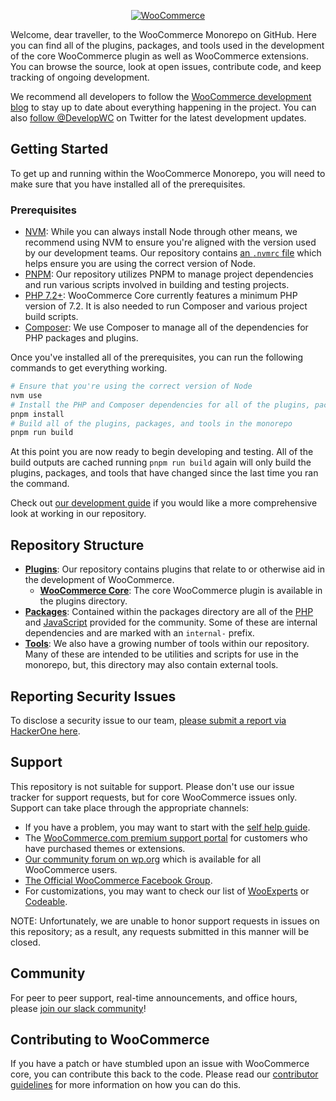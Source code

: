 <p align="center"><a href="https://woocommerce.com/"><img src="https://woocommerce.com/wp-content/themes/woo/images/logo-woocommerce@2x.png" alt="WooCommerce"></a></p>

Welcome, dear traveller, to the WooCommerce Monorepo on GitHub. Here you can find all of the plugins, packages, and tools used in the development of the core WooCommerce plugin as well as WooCommerce extensions. You can browse the source, look at open issues, contribute code, and keep tracking of ongoing development.

We recommend all developers to follow the [WooCommerce development blog](https://woocommerce.wordpress.com/) to stay up to date about everything happening in the project. You can also [follow @DevelopWC](https://twitter.com/DevelopWC) on Twitter for the latest development updates.

## Getting Started

To get up and running within the WooCommerce Monorepo, you will need to make sure that you have installed all of the prerequisites.

### Prerequisites

* [NVM](https://github.com/nvm-sh/nvm#installing-and-updating): While you can always install Node through other means, we recommend using NVM to ensure you're aligned with the version used by our development teams. Our repository contains [an `.nvmrc` file](.nvmrc) which helps ensure you are using the correct version of Node.
* [PNPM](https://pnpm.io/installation): Our repository utilizes PNPM to manage project dependencies and run various scripts involved in building and testing projects.
* [PHP 7.2+](https://www.php.net/manual/en/install.php): WooCommerce Core currently features a minimum PHP version of 7.2. It is also needed to run Composer and various project build scripts.
* [Composer](https://getcomposer.org/doc/00-intro.md): We use Composer to manage all of the dependencies for PHP packages and plugins.

Once you've installed all of the prerequisites, you can run the following commands to get everything working.

```bash
# Ensure that you're using the correct version of Node
nvm use
# Install the PHP and Composer dependencies for all of the plugins, packages, and tools
pnpm install
# Build all of the plugins, packages, and tools in the monorepo
pnpm run build
```

At this point you are now ready to begin developing and testing. All of the build outputs are cached running `pnpm run build` again will only build the plugins, packages, and tools that have changed since the last time you ran the command.

Check out [our development guide](DEVELOPMENT.md) if you would like a more comprehensive look at working in our repository.

## Repository Structure

* [**Plugins**](plugins): Our repository contains plugins that relate to or otherwise aid in the development of WooCommerce.
  * [**WooCommerce Core**](plugins/woocommerce): The core WooCommerce plugin is available in the plugins directory.
* [**Packages**](packages): Contained within the packages directory are all of the [PHP](packages/php) and [JavaScript](packages/js) provided for the community. Some of these are internal dependencies and are marked with an `internal-` prefix.
* [**Tools**](tools): We also have a growing number of tools within our repository. Many of these are intended to be utilities and scripts for use in the monorepo, but, this directory may also contain external tools.

## Reporting Security Issues
To disclose a security issue to our team, [please submit a report via HackerOne here](https://hackerone.com/automattic/).

## Support
This repository is not suitable for support. Please don't use our issue tracker for support requests, but for core WooCommerce issues only. Support can take place through the appropriate channels:

* If you have a problem, you may want to start with the [self help guide](https://docs.woocommerce.com/document/woocommerce-self-service-guide/).
* The [WooCommerce.com premium support portal](https://woocommerce.com/contact-us/) for customers who have purchased themes or extensions.
* [Our community forum on wp.org](https://wordpress.org/support/plugin/woocommerce) which is available for all WooCommerce users.
* [The Official WooCommerce Facebook Group](https://www.facebook.com/groups/advanced.woocommerce).
* For customizations, you may want to check our list of [WooExperts](https://woocommerce.com/experts/) or [Codeable](https://codeable.io/).

NOTE: Unfortunately, we are unable to honor support requests in issues on this repository; as a result, any requests submitted in this manner will be closed.

## Community
For peer to peer support, real-time announcements, and office hours, please [join our slack community](https://woocommerce.com/community-slack/)!

## Contributing to WooCommerce
If you have a patch or have stumbled upon an issue with WooCommerce core, you can contribute this back to the code. Please read our [contributor guidelines](https://github.com/woocommerce/woocommerce/blob/trunk/.github/CONTRIBUTING.md) for more information on how you can do this.
